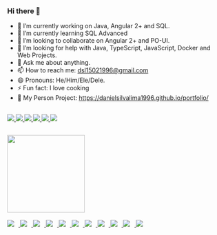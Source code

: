 ### Hi there 👋

- 🔭 I’m currently working on Java, Angular 2+ and SQL.
- 🌱 I’m currently learning SQL Advanced
- 👯 I’m looking to collaborate on Angular 2+ and PO-UI.
- 🤔 I’m looking for help with Java, TypeScript, JavaScript, Docker and Web Projects.
- 💬 Ask me about anything.
- 📫 How to reach me: dsl15021996@gmail.com
- 😄 Pronouns: He/Him/Ele/Dele.
- ⚡ Fun fact: I love cooking 
- :eyes: My Person Project: https://danielsilvalima1996.github.io/portfolio/
##
<div>
  <a href="https://www.linkedin.com/in/daniel-da-silva-de-lima-a96669145" target="_blank">
    <img src="https://img.icons8.com/fluency/48/000000/linkedin.png"/>
  </a><a href="https://api.whatsapp.com/send?phone=5511986284900&text=Ol%C3%A1%2C%20Daniel%2C%20acabei%20de%20ver%20o%20seu%20portf%C3%B3lio%2C%20e%20gostaria%20de%20falar%20contigo!" target="_blank" >
    <img src="https://img.icons8.com/color/48/000000/whatsapp--v4.png"/>
  </a><a href="mailto:dsl15021996@gmail.com" target="_blank" >
    <img src="https://img.icons8.com/fluency/48/000000/gmail.png"/>
  </a>
  <a href="https://www.facebook.com/daniel.dasilvadelima/" target="_blank">
    <img src="https://img.icons8.com/color/48/000000/facebook.png"/>
  </a><a href="https://www.instagram.com/danielsilvalima/" target="_blank">
    <img src="https://img.icons8.com/fluency/48/000000/instagram-new.png"/>
  </a>
  <a href="[mailto:dsl15021996@gmail.com](https://github.com/danielsilvalima1996)" target="_blank" >
    <img src="https://img.icons8.com/glyph-neue/48/000000/github.png"/>
  </a>

</div>

##

<div align="left">
  <a href="https://github.com/danielsilvalima1996">
  <img height="180em" src="https://github-readme-stats.vercel.app/api/top-langs/?username=danielsilvalima1996&layout=compact&langs_count=6&theme=cobalt2"/>
</div>
<div style="display: inline_block;"><br>
  <img style="padding-right: 10px;" src="https://img.icons8.com/color/48/000000/angularjs.png"/>
  <img style="padding-right: 10px;" src="https://img.icons8.com/external-tal-revivo-shadow-tal-revivo/48/000000/external-typescript-an-open-source-programming-language-developed-and-maintained-by-microsoft-logo-shadow-tal-revivo.png"/>
  <img style="padding-right: 10px;" src="https://img.icons8.com/color/48/000000/javascript--v1.png"/>
  <img style="padding-right: 10px;" src="https://img.icons8.com/color/48/000000/java-coffee-cup-logo--v1.png"/>
  <img style="padding-right: 10px;" src="https://img.icons8.com/color/48/000000/html-5--v1.png"/>
  <img style="padding-right: 10px;" src="https://img.icons8.com/color/48/000000/css3.png"/>
  <img style="padding-right: 10px;" src="https://img.icons8.com/color/48/000000/microsoft-sql-server.png"/>
  <img style="padding-right: 10px;" src="https://img.icons8.com/fluency/48/000000/maria-db.png"/>
  <img style="padding-right: 10px;" src="https://img.icons8.com/color/48/000000/postgreesql.png"/>
  <img style="padding-right: 10px;" src="https://img.icons8.com/color/48/000000/mongodb.png"/>
  <img style="padding-right: 10px;" src="https://img.icons8.com/fluency/48/000000/docker.png"/>
</div>
